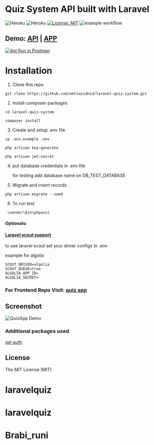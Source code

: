 # Quiz System API built with Laravel
![Heroku](https://scrutinizer-ci.com/g/emtiazzahid/laravel-quiz-system/badges/quality-score.png?b=master&s=0348db35ecefcd904d7b79418e1f627e452bd13e)
![Heroku](https://scrutinizer-ci.com/g/emtiazzahid/laravel-quiz-system/badges/build.png?b=master&s=e4952fa027452bb103e589c47d8b3edeb5b3c2bf)
[![License: MIT](https://img.shields.io/badge/License-MIT-lime.svg)](https://opensource.org/licenses/MIT)
![example workflow](https://github.com/emtiazzahid/laravel-quiz-system/actions/workflows/laravel.yml/badge.svg)


## Demo: [API](https://squiz-api.herokuapp.com/) | [APP](https://squiz-app.netlify.app/)

[![Api Run in Postman](https://run.pstmn.io/button.svg)](https://app.getpostman.com/run-collection/1269242-ade4235a-9b13-42ad-bd2f-910cacd801ba?action=collection%2Ffork&collection-url=entityId%3D1269242-ade4235a-9b13-42ad-bd2f-910cacd801ba%26entityType%3Dcollection%26workspaceId%3Df794fb65-ef0e-4088-b879-87f113b728e1)


# Installation
1. Clone this repo
```
git clone https://github.com/emtiazzahid/laravel-quiz-system.git
```

2. Install composer packages
```
cd laravel-quiz-system
```
```
composer install
```

3. Create and setup .env file
```
cp .env.example .env
```
```
php artisan key:generate
```
```
php artisan jwt:secret
```

4. put database credentials in .env file

   for testing add database name on DB_TEST_DATABASE


6. Migrate and insert records
```
php artisan migrate --seed
```

6. To run test
```
.\vendor\bin\phpunit
```

#### Optionals:
#### [Laravel scout support](https://laravel.com/docs/9.x/scout)
to use laravel scout set your driver configs to .env

example for algolia
```
SCOUT_DRIVER=algolia
SCOUT_QUEUE=true
ALGOLIA_APP_ID=
ALGOLIA_SECRET=
```

### For Frontend Repo Visit: [quiz app](https://github.com/emtiazzahid/quiz-app)

## Screenshot
![QuizApp Demo](https://user-images.githubusercontent.com/10188029/133921722-532ff8b1-0abf-443a-af66-92a93655fc35.gif)

### Additional packages used
[jwt-auth](https://github.com/tymondesigns/jwt-auth)

## License

The MIT License (MIT)

# laravelquiz
# laravelquiz
# Brabi_runi
